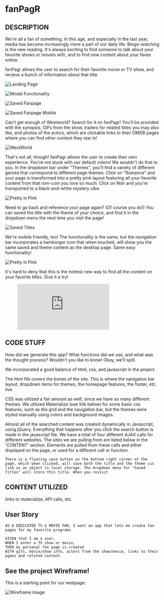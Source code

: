 # fanPagR

## DESCRIPTION

We're all a fan of something. In this age, and especially in the last year, media has become increasingly more a part of our daily life. Binge-watching is the new reading. It's always exciting to find someone to talk about your favorite shows or movies with, and to find new content about your faves online. 

fanPagr allows the user to search for their favorite movie or TV show, and recieve a bunch of information about that title. 

![Landing Page](assets/screenshots/landing-page-desktop.png)

![Modal Functionality](assets/screenshots/bad-user-input.png)

![Saved Fanpage](assets/screenshots/desktop-fanpage-saved1.png)

![Saved Fanpage Mobile](assets/screenshots/mobile-fanpage-saved1.jpeg)

Can't get enough of Westworld? Search for it on fanPagr! You'll be provided with the synopsis, GIFs from the show, trailers for related titles you may also like, and photos of the actors, which are clickable links to their OMDB pages where you can find other content they star in!

![WestWorld](assets/screenshots/westworld.png)

That's not all, though! fanPagr allows the user to create their own experience. You're not stuck with our default colors! We wouldn't do that to you. In the dropdown bar under "Themes", you'll find a variety of different genres that correspond to different page themes. Click on "Romance" and your page is transformed into a pretty pink layout featuring all your favorite content from that rom-com you love so much. Click on Noir and you're transported to a black-and-white mystery vibe. 

![Pretty in Pink](assets/screenshots/pretty-in-pink.png)

Need to go back and reference your page again? (Of course you do!) You can saved the title with the theme of your choice, and find it in the dropdown menu the next time you visit the page!

![Saved Titles](assets/screenshots/saved-dropdown.png)

We're mobile friendly, too! The functionality is the same, but the navigation bar incorporates a hamburger icon that when touched, will show you the same saved and theme content as the desktop page. Same easy functionality!

![Pretty in Pink](images/screenshots/mobile.png)

It's hard to deny that this is the hottest new way to find all the content on your favorite titles. Give it a try!

<figure class="video_container">
  <iframe src="https://drive.google.com/file/d/1D5QlpQw00Nbb_byOF_6wYVYCz0M-zVIe/preview" frameborder="0" allowfullscreen="true"> </iframe>
</figure>

## CODE STUFF

How did we generate this app? What functions did we use, and what was the thought process? Wouldn't you like to know! Okay, we'll spill.

We incorporated a good balance of html, css, and javascript in the project.

The html file covers the bones of the site. This is where the navigation bar layout, dropdown items for themes, the homepage features, the footer, etc. live. 

CSS was utilized a fair amount as well, since we have so many different themes. We utilized Materialize (see link below) for some basic css features, such as the grid and the navigation bar, but the themes were styled manually using colors and background images.

Almost all of the searched content was created dynamically in Javascript, using jQuery. Everything that happens after you click the search button is made in the javascript file. We have a total of four different AJAX calls for different websites. The sites we are pulling from are listed below in the 'CONTENT' section. Elements are pulled from these calls and either displayed on the page, or used for a different call or function. 

    There is a floating save button on the bottom right corner of the page, which when clicked, will save both the title and the theme css link as an object in local storage. The dropdown menu for "Saved Titles" will store this title. When you revisit 



## CONTENT UTILIZED

links to materialize, API calls, etc. 

## User Story

```
AS A DEDICATED TV & MOVIE FAN, I want an app that lets me create fan pages for my favorite programs.

GIVEN that I am a user,
WHEN I enter a TV show or movie,
THEN my personal fan page is created
WITH gifs, movie/show info, actors from the show/movie, links to their pgaes and related content.

```

## See the project Wireframe!

This is a starting point for our webpage:

![Wireframe Image](images/wireframe.png)
